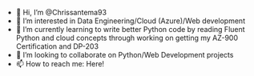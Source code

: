- 👋 Hi, I’m @Chrissantema93
- 👀 I’m interested in Data Engineering/Cloud (Azure)/Web development
- 🌱 I’m currently learning to write better Python code by reading Fluent Python and cloud concepts through working on getting my AZ-900 Certification and DP-203 
- 💞️ I’m looking to collaborate on Python/Web Development projects
- 📫 How to reach me: Here!

<!---
Chrissantema93/Chrissantema93 is a ✨ special ✨ repository because its `README.md` (this file) appears on your GitHub profile.
You can click the Preview link to take a look at your changes.
--->
